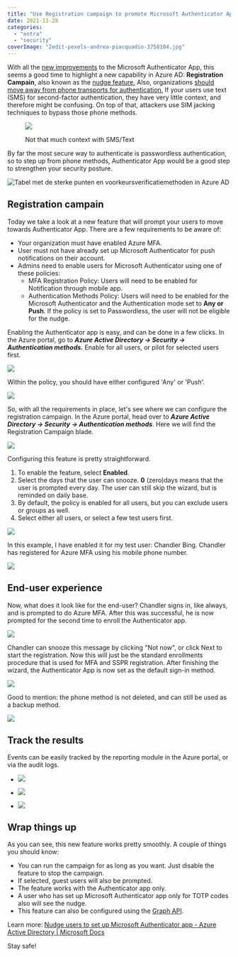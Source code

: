 ```yaml
---
title: "Use Registration campaign to promote Microsoft Authenticator App"
date: 2021-11-28
categories: 
  - "entra"
  - "security"
coverImage: "2edit-pexels-andrea-piacquadio-3758104.jpg"
---
```


With all the [new improvements](https://janbakker.tech/enable-location-information-and-code-match-for-azure-mfa/) to the Microsoft Authenticator App, this seems a good time to highlight a new capability in Azure AD: **Registration Campain**, also known as the [nudge feature.](https://aka.ms/nudgedoc) Also, organizations [should move away from phone transports for authentication.](https://techcommunity.microsoft.com/t5/azure-active-directory-identity/it-s-time-to-hang-up-on-phone-transports-for-authentication/ba-p/1751752) If your users use text (SMS) for second-factor authentication, they have very little context, and therefore might be confusing. On top of that, attackers use SIM jacking techniques to bypass those phone methods.

<figure>

![](/assets/images/file.jpeg)

<figcaption>

Not that much context with SMS/Text

</figcaption>

</figure>

By far the most secure way to authenticate is passwordless authentication, so to step up from phone methods, Authenticator App would be a good step to strengthen your security posture.

![Tabel met de sterke punten en voorkeursverificatiemethoden in Azure AD](/assets/images/authentication-methods.png)

## Registration campain

Today we take a look at a new feature that will prompt your users to move towards Authenticator App. There are a few requirements to be aware of:

- Your organization must have enabled Azure MFA.
- User must not have already set up Microsoft Authenticator for push notifications on their account.
- Admins need to enable users for Microsoft Authenticator using one of these policies:
    - MFA Registration Policy: Users will need to be enabled for Notification through mobile app.
    - Authentication Methods Policy: Users will need to be enabled for the Microsoft Authenticator and the Authentication mode set to **Any or Push**. If the policy is set to Passwordless, the user will not be eligible for the nudge.

Enabling the Authenticator app is easy, and can be done in a few clicks. In the Azure portal, go to **_Azure Active Directory -> Security -> Authentication methods._** Enable for all users, or pilot for selected users first.

![](/assets/images/image-8.png)

Within the policy, you should have either configured 'Any' or 'Push'.

![](/assets/images/image-9.png)

So, with all the requirements in place, let's see where we can configure the registration campaign. In the Azure portal, head over to **_Azure Active Directory -> Security -> Authentication methods_**. Here we will find the Registration Campaign blade.

![](/assets/images/image-10.png)

Configuring this feature is pretty straightforward.

1. To enable the feature, select **Enabled**.
2. Select the days that the user can snooze. **0** (zero)days means that the user is prompted every day. The user can still skip the wizard, but is reminded on daily base.
3. By default, the policy is enabled for all users, but you can exclude users or groups as well.
4. Select either all users, or select a few test users first.

![](/assets/images/image-12.png)

In this example, I have enabled it for my test user: Chandler Bing. Chandler has registered for Azure MFA using his mobile phone number.

![](/assets/images/image-13.png)

## End-user experience

Now, what does it look like for the end-user? Chandler signs in, like always, and is prompted to do Azure MFA. After this was successful, he is now prompted for the second time to enroll the Authenticator app.

![](/assets/images/image-14.png)

Chandler can snooze this message by clicking "Not now", or click Next to start the registration. Now this will just be the standard enrollments procedure that is used for MFA and SSPR registration. After finishing the wizard, the Authenticator App is now set as the default sign-in method.

![](/assets/images/image-15.png)

Good to mention: the phone method is not deleted, and can still be used as a backup method.

![](/assets/images/image-17.png)

## Track the results

Events can be easily tracked by the reporting module in the Azure portal, or via the audit logs.

- ![](/assets/images/1638108612.png)
    
- ![](/assets/images/image-16.png)
    
- ![](/assets/images/1638108767.png)
    

## Wrap things up

As you can see, this new feature works pretty smoothly. A couple of things you should know:

- You can run the campaign for as long as you want. Just disable the feature to stop the campaign.
- If selected, guest users will also be prompted.
- The feature works with the Authenticator app only.
- A user who has set up Microsoft Authenticator app only for TOTP codes also will see the nudge.
- This feature can also be configured using the [Graph API](https://docs.microsoft.com/en-us/azure/active-directory/authentication/how-to-mfa-registration-campaign#enable-the-registration-campaign-policy-using-graph-explorer).

Learn more: [Nudge users to set up Microsoft Authenticator app - Azure Active Directory | Microsoft Docs](https://docs.microsoft.com/en-us/azure/active-directory/authentication/how-to-mfa-registration-campaign#enable-the-registration-campaign-policy-using-graph-explorer)

Stay safe!
